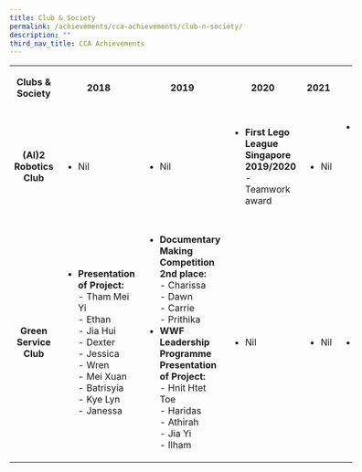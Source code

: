 ```yaml
---
title: Club & Society
permalink: /achievements/cca-achievements/club-n-society/
description: ""
third_nav_title: CCA Achievements
---
```

<table style="width: 600px;" width="0">
<tbody>
<tr>
<td style="text-align: center; width: 80;">
<p><strong>Clubs &amp; Society </strong></p>
</td>
<td style="text-align: center; width: 50px;">
<p><strong>2018</strong></p>
</td>
<td style="text-align: center; width: 50px;">
<p><strong>2019</strong></p>
</td>
<td style="text-align: center; width: 50px;">
<p><strong>2020</strong></p>
</td>
<td style="text-align: center; width: 50px;">
<p><strong>2021</strong></p>
</td>
<td style="text-align: center; width: 50px;">
<p><strong>2022</strong></p>
</td>
<td style="text-align: center; width: 50px;">
<p><strong>2023</strong></p>
</td>
</tr>
<tr>
<td style="text-align: center; width: 80px;">
<p><strong>(AI)2 Robotics Club</strong></p>
</td>
<td style="text-align: left; width: 50px;">
	<ul><li>Nil</li></ul>
</td>
<td style="text-align: left; width: 50px;">
	<ul><li>Nil</li>
	</ul>
</td>
<td style="text-align: left; width:50px;">
	<ul><li><strong>First Lego League Singapore 2019/2020</strong> - Teamwork award</li>
	</ul>
</td>
<td style="text-align: left; width: 50px;">
	<ul><li>Nil</li></ul>
</td>
	
<td style="text-align: left; width: 50px;">
	<ul><li><strong>First LEGO League 2021/2022 - Innovation Project</strong>
<br>- 1st Runner Up
</li></ul>
</td>
<td style="text-align: left; width: 50px;">
	<ul><li>Nil</li></ul>
</td>
</tr>
<tr>
<td style="text-align: center; width: 80px;">
<p><strong>Green Service Club</strong></p>
</td>
<td style="text-align: left; width: 50px;">
	<ul><li><strong>Presentation of Project:</strong>
<br>- Tham Mei Yi
<br>- Ethan
<br>- Jia Hui
<br>- Dexter
<br>- Jessica 
<br>- Wren
<br>- Mei Xuan
<br>- Batrisyia
<br>- Kye Lyn
<br>- Janessa
</li></ul>
</td>
<td style="text-align: left; width: 50px;">
<ul><li><strong>Documentary Making Competition 2nd place:</strong>
<br>- Charissa
<br>- Dawn
<br>- Carrie
<br>- Prithika
</li>
<li><strong>WWF Leadership Programme Presentation of Project:</strong>
<br>- Hnit Htet Toe
<br>- Haridas
<br>- Athirah
<br>- Jia Yi
<br>- Ilham
</li>
</ul>
</td>
<td style="text-align: left; width: 50px;">
	<ul><li>Nil</li></ul>
</td>
<td style="text-align: left; width: 50px;">
<ul><li>Nil</li></ul>
	</td>
<td style="text-align: left; width: 50px;">
<ul><li>Nil</li></ul>
</td>
<td style="text-align: left; width: 50px;">
<ul><li>Nil</li></ul>
</td>
</tr>




</tbody>
</table>